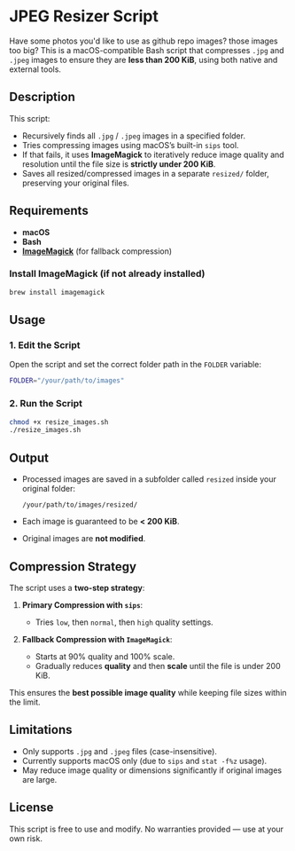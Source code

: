 # JPEG Resizer Script

Have some photos you'd like to use as github repo images? those images too big? This is a macOS-compatible Bash script that compresses `.jpg` and `.jpeg` images to ensure they are **less than 200 KiB**, using both native and external tools.

## Description

This script:

* Recursively finds all `.jpg` / `.jpeg` images in a specified folder.
* Tries compressing images using macOS’s built-in `sips` tool.
* If that fails, it uses **ImageMagick** to iteratively reduce image quality and resolution until the file size is **strictly under 200 KiB**.
* Saves all resized/compressed images in a separate `resized/` folder, preserving your original files.

## Requirements

* **macOS**
* **Bash**
* [**ImageMagick**](https://imagemagick.org/) (for fallback compression)

### Install ImageMagick (if not already installed)

```bash
brew install imagemagick
```

## Usage

### 1. Edit the Script

Open the script and set the correct folder path in the `FOLDER` variable:

```bash
FOLDER="/your/path/to/images"
```

### 2. Run the Script

```bash
chmod +x resize_images.sh
./resize_images.sh
```

## Output

* Processed images are saved in a subfolder called `resized` inside your original folder:

  ```
  /your/path/to/images/resized/
  ```

* Each image is guaranteed to be **< 200 KiB**.

* Original images are **not modified**.

## Compression Strategy

The script uses a **two-step strategy**:

1. **Primary Compression with `sips`**:

   * Tries `low`, then `normal`, then `high` quality settings.

2. **Fallback Compression with `ImageMagick`**:

   * Starts at 90% quality and 100% scale.
   * Gradually reduces **quality** and then **scale** until the file is under 200 KiB.

This ensures the **best possible image quality** while keeping file sizes within the limit.

## Limitations

* Only supports `.jpg` and `.jpeg` files (case-insensitive).
* Currently supports macOS only (due to `sips` and `stat -f%z` usage).
* May reduce image quality or dimensions significantly if original images are large.

## License

This script is free to use and modify. No warranties provided — use at your own risk.

